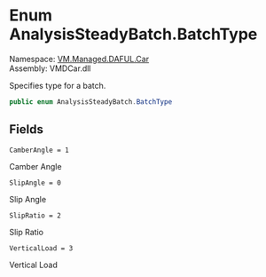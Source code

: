 # Enum AnalysisSteadyBatch.BatchType

Namespace: [VM.Managed.DAFUL.Car](VM.Managed.DAFUL.Car.md)  
Assembly: VMDCar.dll  

Specifies type for a batch.

```csharp
public enum AnalysisSteadyBatch.BatchType
```

## Fields

`CamberAngle = 1` 

Camber Angle



`SlipAngle = 0` 

Slip Angle



`SlipRatio = 2` 

Slip Ratio



`VerticalLoad = 3` 

Vertical Load




